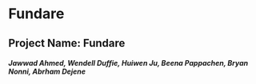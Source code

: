 # Fundare


## Project Name: Fundare

##### Jawwad Ahmed, Wendell Duffie, Huiwen Ju, Beena Pappachen, Bryan Nonni, Abrham Dejene		
